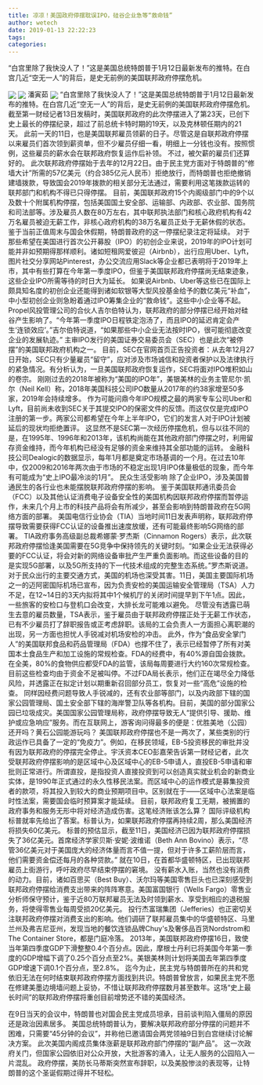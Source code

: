```yaml
---
title: 凉凉！美国政府停摆耽误IPO，硅谷企业急等“救命钱”
author: wetech
date: 2019-01-13 22:22:23
tags: 
categories: 
---
```

“白宫里除了我快没人了！”这是美国总统特朗普于1月12日最新发布的推特。在白宫几近“空无一人”的背后，是史无前例的美国联邦政府停摆危机。
<!-- more -->
<img align="center" border="0" src="https://imgcdn.yicai.com/uppics/images/2019/01/a5cb923610a6a1858506ae59d62a7ec8.jpg" />
<img align="center" border="0" src="https://imgcdn.yicai.com/uppics/images/2019/01/33a4c9086eb9c564d9d4fd966b5474f2.jpg" />
潘寅茹
<img align="center" border="0" src="https://imgcdn.yicai.com/uppics/images/2019/01/931643ed5003849243e64ba3c5e87f94.jpg" />
“白宫里除了我快没人了！”这是美国总统特朗普于1月12日最新发布的推特。在白宫几近“空无一人”的背后，是史无前例的美国联邦政府停摆危机。
截至第一财经记者13日发稿时，美国联邦政府的此次停摆进入了第23天，已创下史上最长的停摆纪录，超过了前总统卡特时期的19天，以及克林顿任期内的21天。
此前一天的11日，也是美国联邦雇员领薪的日子。尽管这是自联邦政府停摆以来雇员们首次领到薪资单，但不少雇员仔细一看，明细上一分钱也没有。按照惯例，这些雇员的薪水会在联邦政府恢复运作后补领。
不过，被欠薪的雇员们还算好的。
此次联邦政府停摆始于去年的12月22日。由于民主党方面对于特朗普的“修墙大计”所需的57亿美元（约合385亿元人民币）拒绝放行，而特朗普也拒绝撤销建墙拨款，导致国会2019年拨款的相关部分无法通过，需要利用这笔拨款运转的联邦部门和机构不得已只得停摆。
目前，美国联邦政府15个内阁级部门中的9个以及数十个附属机构停摆，包括美国国土安全部、运输部、内政部、农业部、国务院和司法部等。涉及雇员人数在80万左右，其中联邦执法部门和核心政府机构有42万名雇员被迫无薪工作，非核心政府机构的38万名雇员正处于无薪休假的状态。
鉴于当前正值周末与国会休假期，特朗普政府的这一停摆纪录注定将延续。
对于那些希望在美国进行首次公开募股（IPO）的初创企业来说，2019年的IPO计划可能并非如预期得那样顺利。诸如短租网爱彼迎（Airbnb），出行应用Uber、Lyft，图片社交分享网站Pinterest，办公交流应用Slack等企业都已表明将于2019年上市，其中有些打算在今年第一季度IPO，但鉴于美国联邦政府停摆尚无结束迹象，这些企业IPO所需等待的时日大为延长。
如果说Airbnb、Uber等这些已在国际上颇具知名度的初创企业还能得到诸如软银等大型风投基金给予的数亿美元“补血”，中小型初创企业则急盼着通过IPO筹集企业的“救命钱”。这些中小企业等不起。
Propel风投管理公司的合伙人吉尔伯特认为，联邦政府的部分停摆已经开始对硅谷产生影响了。“今年第一季度IPO日程铁定泡汤了，而且IPO的延迟肯定会产生‘连锁效应’。”吉尔伯特说道，“如果那些中小企业无法按时IPO，很可能彻底改变企业的发展轨迹。”
主审IPO发行的美国证券交易委员会（SEC）也是此次“被停摆”的美国联邦政府机构之一。
目前，SEC在官网首页正告投资者：从去年12月27日开始，SEC只有少量雇员“留守”，应对涉及市场诚信和投资者保护以及法律执行的紧急情况。有分析认为，一旦美国联邦政府恢复运作，SEC将面对IPO堆积如山的卷宗。
刚刚过去的2018年被称为“美国的IPO年”，美银美林的业务主管尼尔·凯尔（Neil Kell）称，2018年美国科技公司IPO数量从2017年的约38家增至50多家，2019年会持续增多。
作为可能问鼎今年IPO规模之最的两家专车公司Uber和Lyft，目前尚未收到SEC关于其提交IPO的保密文件的反馈。而这仅仅是完成IPO注册的第一步。两家公司都希望在今年上半年IPO，它们的发言人对于IPO计划被延后的现状均拒绝置评。
这显然不是SEC第一次经历停摆危机，但与以往不同的是，在1995年、1996年和2013年，该机构尚能在其他政府部门停摆之时，利用留存资金维持，而今年机构已经没有足够的资金来维持其全部功能的运转。
金融科技公司Dealogic的数据显示，每年1月都是奠定市场基调的一个月。在过去10年中，仅2009和2016年两次由于市场的不稳定出现1月IPO体量极低的现象，而今年有可能成为“史上IPO最冷淡的1月”。
民众生活受影响
除了企业IPO，涉及美国普通民生的各行业也未能摆脱联邦政府停摆的影响。
鉴于美国联邦通讯委员会（FCC）以及其他认证消费电子设备安全性的美国机构因联邦政府停摆而暂停运作，未来几个月上市的科技产品将会有所减少，甚至会影响到特朗普政府在5G网络方面的部署。
美国电信行业协会（TIA）当地时间11日发表声明称，联邦政府停摆导致需要获得FCC认证的设备推出速度放缓，还有可能最终影响5G网络的部署。
TIA政府事务高级副总裁希娜蒙·罗杰斯（Cinnamon Rogers）表示，此次联邦政府停摆恰逢美国需要在5G竞争中保持领先的关键时刻。“如果企业无法获得必要的FCC认证，将会对新的网络设备审批产生严重负面影响。而这些设备的目的是实现5G部署，以及5G所支持的下一代技术组成的完整生态系统。”罗杰斯说道。
对于民众出行的主要交通方式，美国的机场也深受其害。11日，美国主要国际机场之一的迈阿密国际机场已宣布，因为负责安检的美国运输安全管理局（TSA）人力不足，在12~14日的3天内拟将其中1个候机厅的关闭时间提早到下午1点。因此，一些旅客的安检口与登机口会改变，大排长龙可能难以避免。
尽管没有透露已萌生去意的雇员数量，TSA表示，鉴于雇员由于联邦政府停摆正处于无薪工作状态，已有不少雇员打了辞职报告或正考虑辞职。该局的工会负责人一方面担心离职潮的出现，另一方面也担忧人手锐减对机场安检的冲击。
此外，作为“食品安全掌门人”的美国联邦食品和药品管理局（FDA）也撑不住了，表示已经暂停了所有对美国本土食品生产和加工设施的常规检查。FDA的经费中，有40%源自国会拨款。
在全美，80%的食物供应都受FDA的监管，该局每周要进行大约160次常规检查。目前这些检查均由于资金不足被叫停。不过FDA局长表示，他们正在竭尽全力降低风险，并透露正在拟定计划以期重新召回部分员工，恢复对一些“高危”设施的检查。
同样因经费问题导致人手锐减的，还有农业部等部门，以及内政部下辖的国家公园管理局、国土安全部下辖的海岸警卫队等各机构。目前，美国的部分国家公园已垃圾成灾。美国国家公园管理局称，政府停摆导致无人“提供引导、援助、维护或应急响应”服务。而在互联网上，游客询问得最多的便是：优胜美地（公园）还开吗？黄石公园能游玩吗？
美国联邦政府停摆也不是一两次了，某些类别的行政运作已具备了一定的“免疫力”。例如，在移民领域，EB-5投资移民的审批并没有因为联邦政府的停摆完全停止。宇沃资本CEO彭嘉荣告诉第一财经记者，此次受联邦政府停摆影响的是区域中心及区域中心的EB-5申请人，直投EB-5申请和审批则正常进行。所谓直投，是指投资人直接投资到可以创造真实就业机会的新商业实体，是1990年正式通过的永久性移民法案。而区域中心的运作模式是募集投资者的款项，将其投入到较大的商业预期项目中。区别就在于——区域中心法案是临时性法案，需要国会临时预算案才能延续。
目前，联邦政府复工无期，被搁置的政府事务和服务无形中将对经济造成伤害。这笔经济账该怎么算？
国际评级机构标普就率先给出了答案。标普认为，如果联邦政府停摆再持续2周，那么美国经济将损失60亿美元。
标普的预估显示，截至11日，美国经济已因为联邦政府停摆损失了36亿美元。首席经济学家贝斯·安妮·波维诺（Beth Ann Bovino）表示，“尽管36亿美元对于美国庞大的经济体量而言不值一提，但对于许多工薪阶层而言，他们需要资金偿还每月的各种贷款。”
就在10日，在首都华盛顿特区，已出现联邦雇员上街游行，呼吁政府尽早结束停摆的窘境。
没有薪水入账，当然也没有消费的动力。目前，诸如百思买（Best Buy）、沃尔玛等美国零售巨头也已深刻感受到联邦政府停摆给消费支出带来的阵阵寒意。美国富国银行（Wells Fargo）零售业分析师保守预计，鉴于近80万联邦雇员无法及时领到薪水、享受到相应的退税服务，将使得零售业每周受损20亿美元。
投行杰富瑞集团（Jefferies）也正密切关注联邦政府停摆对消费支出的影响。他们调研了联邦雇员集中的华盛顿特区、马里兰州及弗吉尼亚州，发现当地的餐饮连锁品牌Chuy's及奢侈品百货Nordstrom和The Container Store，都是门庭冷落。
2013年，美国联邦政府停摆16日，致使当年第四季度GDP下滑整整0.4个百分点。因此，摩根士丹利已将美国今年第一季度的GDP增幅下调了0.25个百分点至2%。美银美林则计划将美国去年第四季度GDP增速下调0.1个百分点，至2.8%。
迄今为止，民主党与特朗普所在的共和党依旧无法在何时结束联邦政府停摆方面找到共识。特朗普曾放言，如果民主党不愿在修建美墨边境墙问题上妥协，不惜让联邦政府停摆数月甚至数年。这场“史上最长时间”的联邦政府停摆将重创目前增势还不错的美国经济。
 
 
在9日当天的会议中，特朗普也对国会民主党成员坦承，目前谈判陷入僵局的原因还是政治因素居多。
美国总统特朗普认为，要解决联邦政府部分停摆的问题并不困难，只需要“45分钟的会议”，并称他已邀请国会两党领袖9日到白宫继续讨论解决方案。
此次美国内阁成员集体涨薪是联邦政府部门停摆的“副产品”。
这一次政府关门，但国家公园依旧对公众开放，大批游客的涌入，让无人服务的公园陷入一片混乱。
政府停摆，美防长马蒂斯突然宣布辞职，以及美股惨淡的表现等，让特朗普的这个圣诞假期过得并不轻松。
